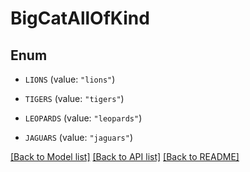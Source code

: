 # BigCatAllOfKind

## Enum


* `LIONS` (value: `"lions"`)

* `TIGERS` (value: `"tigers"`)

* `LEOPARDS` (value: `"leopards"`)

* `JAGUARS` (value: `"jaguars"`)


[[Back to Model list]](../README.md#documentation-for-models) [[Back to API list]](../README.md#documentation-for-api-endpoints) [[Back to README]](../README.md)


